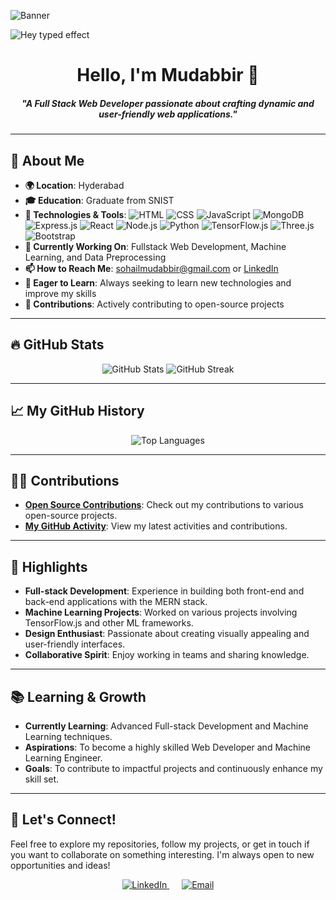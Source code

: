 
![Banner](https://camo.githubusercontent.com/28e64d517089d4b23ff5716340d789b4af32b3aa44001a62677f273d3ee898d5/68747470733a2f2f6d69722d73332d63646e2d63662e626568616e63652e6e65742f70726f6a6563745f6d6f64756c65732f6d61785f313230302f3831626234623136353638343031392e363430623630333864313333652e676966)


<img src="https://readme-typing-svg.herokuapp.com?font=Fredoka&weight=700&size=55&pause=100&color=FFcc4d&width=870&height=95&lines=Hello%2C+I'm+SIDDESH+%F0%9F%91%8B" alt="Hey typed effect"/>
<h1 align="center">Hello, I'm Mudabbir 👋</h1>

<h5 align="center">"A Full Stack Web Developer passionate about crafting dynamic and user-friendly web applications."</h5>

---

## 🚀 About Me

- **🌍 Location**: Hyderabad
- **🎓 Education**: Graduate from SNIST
- **🔧 Technologies & Tools**: 
  ![HTML](https://img.shields.io/badge/HTML-E34F26?style=flat-square&logo=html5&logoColor=white)
  ![CSS](https://img.shields.io/badge/CSS-1572B6?style=flat-square&logo=css3&logoColor=white)
  ![JavaScript](https://img.shields.io/badge/JavaScript-F7DF1E?style=flat-square&logo=javascript&logoColor=black)
  ![MongoDB](https://img.shields.io/badge/MongoDB-4EA94B?style=flat-square&logo=mongodb&logoColor=white)
  ![Express.js](https://img.shields.io/badge/Express.js-404D59?style=flat-square&logo=express&logoColor=white)
  ![React](https://img.shields.io/badge/React-61DAFB?style=flat-square&logo=react&logoColor=black)
  ![Node.js](https://img.shields.io/badge/Node.js-339933?style=flat-square&logo=nodedotjs&logoColor=white)
  ![Python](https://img.shields.io/badge/Python-3776AB?style=flat-square&logo=python&logoColor=white)
  ![TensorFlow.js](https://img.shields.io/badge/TensorFlow.js-FF6F00?style=flat-square&logo=tensorflow&logoColor=white)
  ![Three.js](https://img.shields.io/badge/Three.js-000000?style=flat-square&logo=three.js&logoColor=white)
  ![Bootstrap](https://img.shields.io/badge/Bootstrap-563D7C?style=flat-square&logo=bootstrap&logoColor=white)
- **💼 Currently Working On**: Fullstack Web Development, Machine Learning, and Data Preprocessing
- **📫 How to Reach Me**: sohailmudabbir@gmail.com or [LinkedIn](https://www.linkedin.com/in/mohammed-mudabbir-pasha/)
- **🌱 Eager to Learn**: Always seeking to learn new technologies and improve my skills
- **🤝 Contributions**: Actively contributing to open-source projects

---

## 🔥 GitHub Stats

<div align="center">
  <img src="https://github-readme-stats.vercel.app/api?username=mudabbir525&show_icons=true&hide_title=true&hide=prs&count_private=true&include_all_commits=true&theme=radical" alt="GitHub Stats" />
  <img src="https://streak-stats.demolab.com?user=mudabbir525&theme=radical" alt="GitHub Streak" />
</div>

---

## 📈 My GitHub History

<div align="center">
  <img src="https://github-readme-stats.vercel.app/api/top-langs/?username=mudabbir525&layout=compact&theme=radical" alt="Top Languages" />
</div>

---

## 👨‍💻 Contributions

- **[Open Source Contributions](https://github.com/mudabbir525?tab=repositories)**: Check out my contributions to various open-source projects.
- **[My GitHub Activity](https://github.com/mudabbir525?tab=activity)**: View my latest activities and contributions.

---

## 🌟 Highlights

- **Full-stack Development**: Experience in building both front-end and back-end applications with the MERN stack.
- **Machine Learning Projects**: Worked on various projects involving TensorFlow.js and other ML frameworks.
- **Design Enthusiast**: Passionate about creating visually appealing and user-friendly interfaces.
- **Collaborative Spirit**: Enjoy working in teams and sharing knowledge.

---

## 📚 Learning & Growth

- **Currently Learning**: Advanced Full-stack Development and Machine Learning techniques.
- **Aspirations**: To become a highly skilled Web Developer and Machine Learning Engineer.
- **Goals**: To contribute to impactful projects and continuously enhance my skill set.

---

## 🎉 Let's Connect!

Feel free to explore my repositories, follow my projects, or get in touch if you want to collaborate on something interesting. I'm always open to new opportunities and ideas!

<div align="center">
  <a href="https://www.linkedin.com/in/mohammed-mudabbir-pasha/">
    <img src="https://img.shields.io/badge/-LinkedIn-%230A66C2?style=for-the-badge&logo=linkedin&logoColor=white" alt="LinkedIn" />
  </a>
  <span style="margin: 0 10px;"></span>
  <a href="mailto:sohailmudabbir@gmail.com">
    <img src="https://img.shields.io/badge/-Email-%23D14836?style=for-the-badge&logo=gmail&logoColor=white" alt="Email" />
  </a>
</div>
